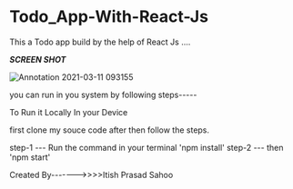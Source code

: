# Todo_App-With-React-Js
This a Todo app build by the help of React Js ....

_**SCREEN SHOT**_

![Annotation 2021-03-11 093155](https://user-images.githubusercontent.com/60768713/110733835-a9a1a300-824c-11eb-89f1-740353a8e8c4.png)





you can run in you system by following steps-----

To Run it Locally In your Device

first clone my souce code after then follow the steps.

step-1 --- Run the command in your terminal 'npm install' 
step-2 --- then 'npm start'


Created By------->>>>Itish Prasad Sahoo
